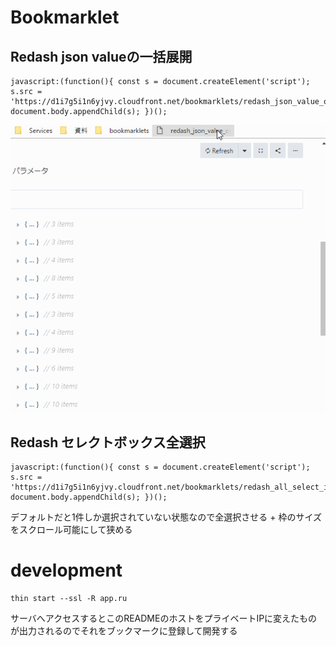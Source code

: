 # Bookmarklet

## Redash json valueの一括展開

```
javascript:(function(){ const s = document.createElement('script'); s.src = 'https://d1i7g5i1n6yjvy.cloudfront.net/bookmarklets/redash_json_value_open.js'; document.body.appendChild(s); })();
```

![text](images/redash_json_value_open.gif "alt")

## Redash セレクトボックス全選択

```
javascript:(function(){ const s = document.createElement('script'); s.src = 'https://d1i7g5i1n6yjvy.cloudfront.net/bookmarklets/redash_all_select_item.js'; document.body.appendChild(s); })();
```

デフォルトだと1件しか選択されていない状態なので全選択させる + 枠のサイズをスクロール可能にして狭める

# development

```
thin start --ssl -R app.ru
```

サーバへアクセスするとこのREADMEのホストをプライベートIPに変えたものが出力されるのでそれをブックマークに登録して開発する


